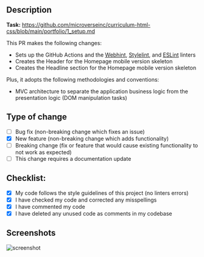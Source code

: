 ## Description

**Task:** https://github.com/microverseinc/curriculum-html-css/blob/main/portfolio/1_setup.md

This PR makes the following changes:
-  Sets up the GitHub Actions and the [Webhint](https://webhint.io/), [Stylelint](https://stylelint.io/), and [ESLint](https://eslint.org/) linters
-  Creates the Header for the Homepage mobile version skeleton
-  Creates the Headline section for the Homepage mobile version skeleton

Plus, it adopts the following methodologies and conventions:

- MVC architecture to separate the application business logic from the presentation logic (DOM manipulation tasks)

## Type of change

- [ ] Bug fix (non-breaking change which fixes an issue)
- [X] New feature (non-breaking change which adds functionality)
- [ ] Breaking change (fix or feature that would cause existing functionality to not work as expected)
- [ ] This change requires a documentation update

## Checklist:

- [X] My code follows the style guidelines of this project (no linters errors)
- [X] I have checked my code and corrected any misspellings
- [X] I have commented my code
- [X] I have deleted any unused code as comments in my codebase

## Screenshots

![screenshot](https://user-images.githubusercontent.com/64566209/164465900-321c6e7b-df37-4701-9768-baf61f1d39a8.png)
